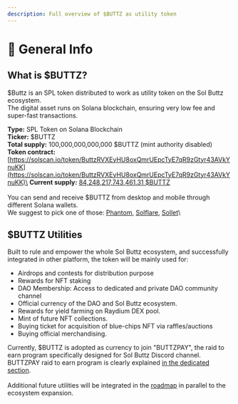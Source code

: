 ```yaml
---
description: Full overview of $BUTTZ as utility token
---
```


# 📙 General Info

## What is $BUTTZ?&#x20;

$Buttz is an SPL token distributed to work as utility token on the Sol Buttz ecosystem. \
The digital asset runs on Solana blockchain, ensuring very low fee and super-fast transactions.

**Type:** SPL Token on Solana Blockchain\
**Ticker:** $BUTTZ\
**Total supply:** 100,000,000,000,000 $BUTTZ (mint authority disabled)\
**Token contract:** [https://solscan.io/token/ButtzRVXEyHU8oxQmrUEpcTyE7qR9zGtyr43AVkYnuKK](https://solscan.io/token/ButtzRVXEyHU8oxQmrUEpcTyE7qR9zGtyr43AVkYnuKK)\
**Current supply:** [84,248,217,743,461.31 $BUTTZ](https://public-api.solscan.io/token/meta?tokenAddress=ButtzRVXEyHU8oxQmrUEpcTyE7qR9zGtyr43AVkYnuKK) \
\
You can send and receive $BUTTZ from desktop and mobile through different Solana wallets.\
We suggest to pick one of those:  [Phantom](https://phantom.app/), [Solflare](https://solflare.com/), [Sollet](https://soillet.io/)\


## $BUTTZ Utilities

Built to rule and empower the whole Sol Buttz ecosystem, and successfully integrated in other platform, the token will be mainly used for:

* Airdrops and contests for distribution purpose
* Rewards for NFT staking
* DAO Membership: Access to dedicated  and private DAO community channel
* Official currency of the DAO and Sol Buttz ecosystem.
* Rewards for yield farming on Raydium DEX pool.
* Mint of future NFT collections.
* Buying ticket for acquisition of blue-chips NFT via raffles/auctions
* Buying official merchandising.

Currently, $BUTTZ is adopted as currency to join "BUTTZPAY", the raid to earn program specifically designed for Sol Buttz Discord channel.\
BUTTZPAY raid to earn program is clearly explained [in the dedicated section](../utilities-and-revenue-stream/buttzpay.md).\
\
Additional future utilities will be integrated in the [roadmap](../overview/roadmap.md) in parallel to the ecosystem expansion.
